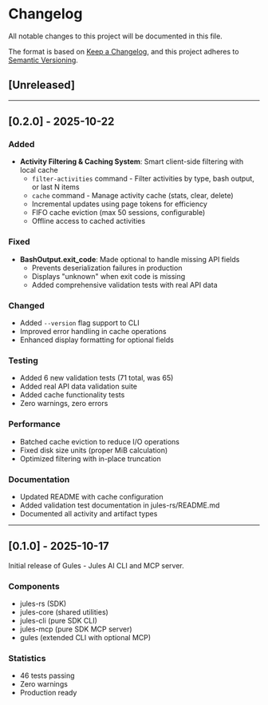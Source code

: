 # Changelog

All notable changes to this project will be documented in this file.

The format is based on [Keep a Changelog](https://keepachangelog.com/en/1.0.0/),
and this project adheres to [Semantic Versioning](https://semver.org/spec/v2.0.0.html).

## [Unreleased]

---

## [0.2.0] - 2025-10-22

### Added
- **Activity Filtering & Caching System**: Smart client-side filtering with local cache
  - `filter-activities` command - Filter activities by type, bash output, or last N items
  - `cache` command - Manage activity cache (stats, clear, delete)
  - Incremental updates using page tokens for efficiency
  - FIFO cache eviction (max 50 sessions, configurable)
  - Offline access to cached activities

### Fixed
- **BashOutput.exit_code**: Made optional to handle missing API fields
  - Prevents deserialization failures in production
  - Displays "unknown" when exit code is missing
  - Added comprehensive validation tests with real API data

### Changed
- Added `--version` flag support to CLI
- Improved error handling in cache operations
- Enhanced display formatting for optional fields

### Testing
- Added 6 new validation tests (71 total, was 65)
- Added real API data validation suite
- Added cache functionality tests
- Zero warnings, zero errors

### Performance
- Batched cache eviction to reduce I/O operations
- Fixed disk size units (proper MiB calculation)
- Optimized filtering with in-place truncation

### Documentation
- Updated README with cache configuration
- Added validation test documentation in jules-rs/README.md
- Documented all activity and artifact types

---

## [0.1.0] - 2025-10-17

Initial release of Gules - Jules AI CLI and MCP server.

### Components
- jules-rs (SDK)
- jules-core (shared utilities)
- jules-cli (pure SDK CLI)
- jules-mcp (pure SDK MCP server)
- gules (extended CLI with optional MCP)

### Statistics
- 46 tests passing
- Zero warnings
- Production ready
